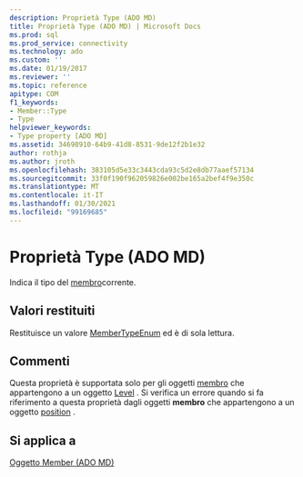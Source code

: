 ```yaml
---
description: Proprietà Type (ADO MD)
title: Proprietà Type (ADO MD) | Microsoft Docs
ms.prod: sql
ms.prod_service: connectivity
ms.technology: ado
ms.custom: ''
ms.date: 01/19/2017
ms.reviewer: ''
ms.topic: reference
apitype: COM
f1_keywords:
- Member::Type
- Type
helpviewer_keywords:
- Type property [ADO MD]
ms.assetid: 34698910-64b9-41d8-8531-9de12f2b1e32
author: rothja
ms.author: jroth
ms.openlocfilehash: 383105d5e33c3443cda93c5d2e8db77aaef57134
ms.sourcegitcommit: 33f0f190f962059826e002be165a2bef4f9e350c
ms.translationtype: MT
ms.contentlocale: it-IT
ms.lasthandoff: 01/30/2021
ms.locfileid: "99169685"
---
```

# <a name="type-property-ado-md"></a>Proprietà Type (ADO MD)
Indica il tipo del [membro](./member-object-ado-md.md)corrente.  
  
## <a name="return-values"></a>Valori restituiti  
 Restituisce un valore [MemberTypeEnum](./membertypeenum.md) ed è di sola lettura.  
  
## <a name="remarks"></a>Commenti  
 Questa proprietà è supportata solo per gli oggetti [membro](./member-object-ado-md.md) che appartengono a un oggetto [Level](./level-object-ado-md.md) . Si verifica un errore quando si fa riferimento a questa proprietà dagli oggetti **membro** che appartengono a un oggetto [position](./position-object-ado-md.md) .  
  
## <a name="applies-to"></a>Si applica a  
 [Oggetto Member (ADO MD)](./member-object-ado-md.md)